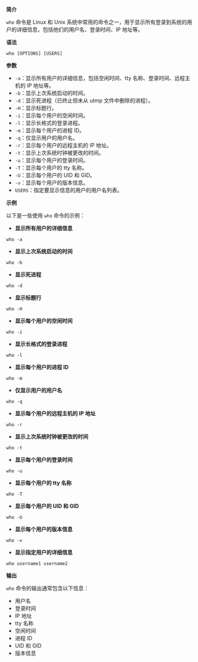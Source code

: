 **简介**

`who` 命令是 Linux 和 Unix 系统中常用的命令之一，用于显示所有登录到系统的用户的详细信息，包括他们的用户名、登录时间、IP 地址等。

**语法**

```
who [OPTIONS] [USERS]
```

**参数**

- `-a`：显示所有用户的详细信息，包括空闲时间、tty 名称、登录时间、远程主机的 IP 地址等。
- `-b`：显示上次系统启动的时间。
- `-d`：显示死进程（已终止但未从 utmp 文件中删除的进程）。
- `-H`：显示标题行。
- `-i`：显示每个用户的空闲时间。
- `-l`：显示长格式的登录进程。
- `-m`：显示每个用户的进程 ID。
- `-q`：仅显示用户的用户名。
- `-r`：显示每个用户的远程主机的 IP 地址。
- `-t`：显示上次系统时钟被更改的时间。
- `-u`：显示每个用户的登录时间。
- `-T`：显示每个用户的 tty 名称。
- `-U`：显示每个用户的 UID 和 GID。
- `-v`：显示每个用户的版本信息。
- `USERS`：指定要显示信息的用户的用户名列表。

**示例**

以下是一些使用 `who` 命令的示例：

- **显示所有用户的详细信息**

```
who -a
```

- **显示上次系统启动的时间**

```
who -b
```

- **显示死进程**

```
who -d
```

- **显示标题行**

```
who -H
```

- **显示每个用户的空闲时间**

```
who -i
```

- **显示长格式的登录进程**

```
who -l
```

- **显示每个用户的进程 ID**

```
who -m
```

- **仅显示用户的用户名**

```
who -q
```

- **显示每个用户的远程主机的 IP 地址**

```
who -r
```

- **显示上次系统时钟被更改的时间**

```
who -t
```

- **显示每个用户的登录时间**

```
who -u
```

- **显示每个用户的 tty 名称**

```
who -T
```

- **显示每个用户的 UID 和 GID**

```
who -U
```

- **显示每个用户的版本信息**

```
who -v
```

- **显示指定用户的详细信息**

```
who username1 username2
```

**输出**

`who` 命令的输出通常包含以下信息：

- 用户名
- 登录时间
- IP 地址
- tty 名称
- 空闲时间
- 进程 ID
- UID 和 GID
- 版本信息

